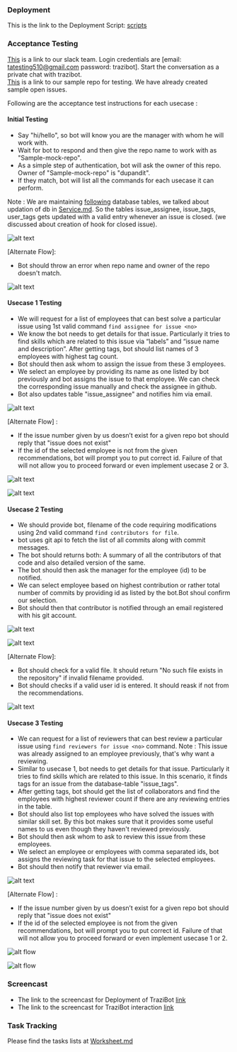 ### Deployment

This is the link to the Deployment Script: [scripts](https://github.ncsu.edu/sbshete/CSC-510-Project/tree/milestone-deploy/ansible)

### Acceptance Testing

[This](https://projectteam510.slack.com/messages/C6VUEBQEM/) is a link to our slack team. Login credentials are [email: tatesting510@gmail.com password: trazibot]. Start the conversation as a private chat with trazibot. <br />
[This](https://github.ncsu.edu/dupandit/Sample-mock-repo) is a link to our sample repo for testing. We have already created sample open issues. 

Following are the acceptance test instructions for each usecase :

#### Initial Testing

* Say "hi/hello", so bot will know you are the manager with whom he will work with.
* Wait for bot to respond and then give the repo name to work with as "Sample-mock-repo". 
* As a simple step of authentication, bot will ask the owner of this repo. Owner of "Sample-mock-repo" is "dupandit".
* If they match, bot will list all the commands for each usecase it can perform.

Note : We are maintaining [following](https://github.ncsu.edu/sbshete/CSC-510-Project/blob/milestone3/database/database.md) database tables, we talked about updation of db in [Service.md](https://github.ncsu.edu/sbshete/CSC-510-Project/blob/milestone3/SERVICE.md). So  the tables issue_assignee, issue_tags, user_tags gets updated with a valid entry whenever an issue is closed. (we discussed about creation of hook for closed issue).


![alt text](https://github.ncsu.edu/sbshete/CSC-510-Project/blob/milestone-deploy/images/Screen%20Shot%202017-11-28%20at%2010.47.19%20PM.png)

[Alternate Flow]:
* Bot should throw an error when repo name and owner of the repo doesn't match.

![alt text](https://github.ncsu.edu/sbshete/CSC-510-Project/blob/milestone-deploy/images/Screen%20Shot%202017-11-28%20at%2010.48.46%20PM.png)


#### Usecase 1 Testing
* We will request for a list of employees that can best solve a particular issue using 1st valid command ```find assignee for issue <no>```
* We know the bot needs to get details for that issue. Particularly it tries to find skills which are related to this issue via “labels” and “issue name and description”. After getting tags, bot should list names of 3 employees with highest tag count.
* Bot should then ask whom to assign the issue from these 3 employees.
* We select an employee by providing its name as one listed by bot previously and bot assigns the issue to that employee. We can check the corresponding issue manually and check the assignee in github.
* Bot also updates table "issue_assignee" and notifies him via email.


![alt text](https://github.ncsu.edu/sbshete/CSC-510-Project/blob/milestone-deploy/images/Screen%20Shot%202017-11-28%20at%2010.51.14%20PM.png)


[Alternate Flow] :
* If the issue number given by us doesn’t exist for a given repo bot should reply that "issue does not exist"
* If the id of the selected employee is not from the given recommendations, bot will prompt you to put correct id. Failure of that will not allow you to proceed forward or even implement usecase 2 or 3.

![alt text](https://github.ncsu.edu/sbshete/CSC-510-Project/blob/milestone-deploy/images/Screen%20Shot%202017-11-28%20at%2010.52.36%20PM.png)

![alt text](https://github.ncsu.edu/sbshete/CSC-510-Project/blob/milestone-deploy/images/Screen%20Shot%202017-11-28%20at%2010.54.25%20PM.png)

#### Usecase 2 Testing
* We should provide bot, filename of the code requiring modifications using 2nd valid command ```find contributors for file```.
* bot uses git api to fetch the list of all commits along with commit messages.
* The bot should returns both: A summary of all the contributors of that code and also detailed version of the same.
* The bot should then ask the manager for the employee (id) to be notified.
* We can select employee based on highest contribution or rather total number of commits by providing id as listed by the bot.Bot shoul confirm our selection.
* Bot should then that contributor is notified through an email registered with his git account.

![alt text](https://github.ncsu.edu/sbshete/CSC-510-Project/blob/milestone-deploy/images/Screen%20Shot%202017-11-28%20at%2010.56.18%20PM.png)

![alt text](https://github.ncsu.edu/sbshete/CSC-510-Project/blob/milestone-deploy/images/Screen%20Shot%202017-11-28%20at%2010.56.34%20PM.png)

[Alternate Flow]:
* Bot should check for a valid file. It should return "No such file exists in the repository" if invalid filename provided.
* Bot should checks if a valid user id is entered. It should reask if not from the recommendations.

![alt text](https://github.ncsu.edu/sbshete/CSC-510-Project/blob/milestone-deploy/images/Screen%20Shot%202017-11-28%20at%2010.57.08%20PM.png)

#### Usecase 3 Testing
* We can request for a list of reviewers that can best review a particular issue using ```find reviewers for issue <no>``` command.
Note :  This issue was already assigned to an employee previously, that's why want a reviewing. 
* Similar to usecase 1, bot needs to get details for that issue. Particularly it tries to find skills which are related to this issue. In this scenario, it finds tags for an issue from the database-table "issue_tags".
* After getting tags, bot should get the list of collaborators and find the employees with highest reviewer count if there are any reviewing entries in the table.
* Bot should also list top employees who have solved the issues with similar skill set. By this bot makes sure that it provides some useful names to us even though they haven't reviewed previously.
* Bot should then ask whom to ask to review this issue from these employees.
* We select an employee or employees with comma separated ids, bot assigns the reviewing task for that issue to the selected employees.
* Bot should then notify that reviewer via email.
  
![alt text](https://github.ncsu.edu/sbshete/CSC-510-Project/blob/milestone-deploy/images/Screen%20Shot%202017-11-28%20at%2010.58.41%20PM.png)

[Alternate Flow] :
* If the issue number given by us doesn’t exist for a given repo bot should reply that "issue does not exist"
* If the id of the selected employee is not from the given recommendations, bot will prompt you to put correct id. Failure of that will not allow you to proceed forward or even implement usecase 1 or 2.

![alt flow](https://github.ncsu.edu/sbshete/CSC-510-Project/blob/milestone-deploy/images/Screen%20Shot%202017-11-28%20at%2010.59.30%20PM.png)

![alt flow](https://github.ncsu.edu/sbshete/CSC-510-Project/blob/milestone-deploy/images/Screen%20Shot%202017-11-28%20at%2011.00.22%20PM.png)

### Screencast
* The link to the screencast for Deployment of TraziBot [link](https://youtu.be/z84uEk1zra8)
* The link to the screencast for TraziBot interaction [link](https://youtu.be/litSo4GG4Bo)

### Task Tracking  

Please find the tasks lists at [Worksheet.md](https://github.ncsu.edu/sbshete/CSC-510-Project/blob/milestone-deploy/WORKSHEET.md)






